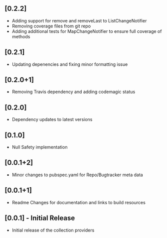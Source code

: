 ## [0.2.2]

* Adding support for remove and removeLast to ListChangeNotifier
* Removing coverage files from git repo
* Adding additional tests for MapChangeNotifier to ensure full coverage of methods

## [0.2.1]

* Updating depenencies and fixing minor formatting issue

## [0.2.0+1]

* Removing Travis dependency and adding codemagic status

## [0.2.0]

* Dependency updates to latest versions

## [0.1.0]

* Null Safety implementation

## [0.0.1+2]

* Minor changes to pubspec.yaml for Repo/Bugtracker meta data

## [0.0.1+1]

* Readme Changes for documentation and links to build resources

## [0.0.1] - Initial Release

* Initial release of the collection providers
